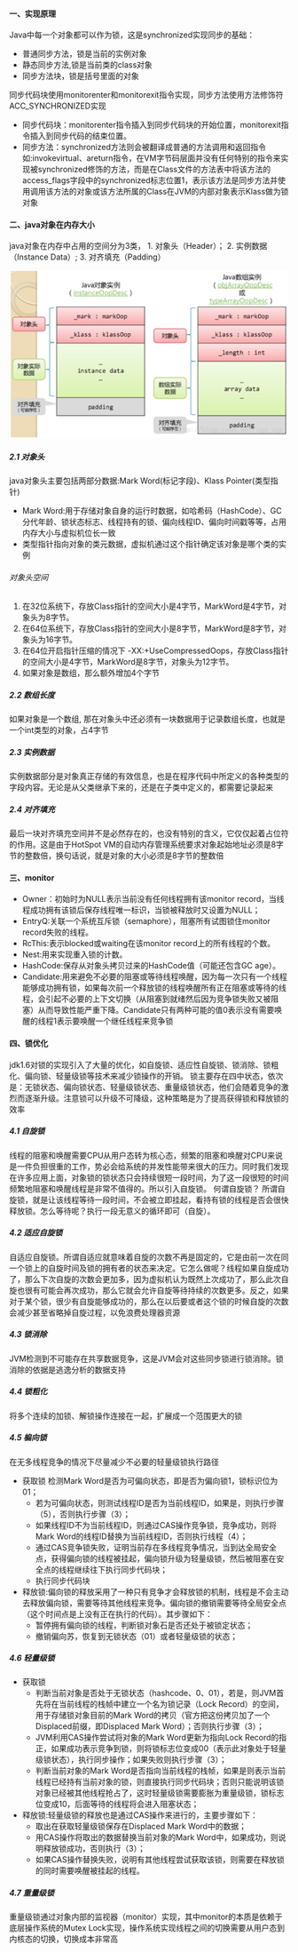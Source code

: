 #### 一、实现原理
Java中每一个对象都可以作为锁，这是synchronized实现同步的基础：
- 普通同步方法，锁是当前的实例对象
- 静态同步方法,锁是当前类的class对象
- 同步方法块，锁是括号里面的对象

同步代码块使用monitorenter和monitorexit指令实现，同步方法使用方法修饰符ACC_SYNCHRONIZED实现

- 同步代码块：monitorenter指令插入到同步代码块的开始位置，monitorexit指令插入到同步代码的结束位置。
- 同步方法：synchronized方法则会被翻译成普通的方法调用和返回指令如:invokevirtual、areturn指令，在VM字节码层面并没有任何特别的指令来实现被synchronized修饰的方法，而是在Class文件的方法表中将该方法的access_flags字段中的synchronized标志位置1，表示该方法是同步方法并使用调用该方法的对象或该方法所属的Class在JVM的内部对象表示Klass做为锁对象

#### 二、java对象在内存大小
java对象在内存中占用的空间分为3类， 1. 对象头（Header）； 2. 实例数据（Instance Data）; 3. 对齐填充（Padding）

![](./images/object.png)
##### 2.1 对象头
java对象头主要包括两部分数据:Mark Word(标记字段)、Klass Pointer(类型指针)
- Mark Word:用于存储对象自身的运行时数据，如哈希码（HashCode）、GC分代年龄、锁状态标志、线程持有的锁、偏向线程ID、偏向时间戳等等，占用内存大小与虚拟机位长一致
- 类型指针指向对象的类元数据，虚拟机通过这个指针确定该对象是哪个类的实例
###### 对象头空间
1. 在32位系统下，存放Class指针的空间大小是4字节，MarkWord是4字节，对象头为8字节。
2. 在64位系统下，存放Class指针的空间大小是8字节，MarkWord是8字节，对象头为16字节。
3. 在64位开启指针压缩的情况下 -XX:+UseCompressedOops，存放Class指针的空间大小是4字节，MarkWord是8字节，对象头为12字节。
4. 如果对象是数组，那么额外增加4个字节
##### 2.2 数组长度
如果对象是一个数组, 那在对象头中还必须有一块数据用于记录数组长度，也就是一个int类型的对象，占4字节
##### 2.3 实例数据
实例数据部分是对象真正存储的有效信息，也是在程序代码中所定义的各种类型的字段内容。无论是从父类继承下来的，还是在子类中定义的，都需要记录起来
##### 2.4 对齐填充
最后一块对齐填充空间并不是必然存在的，也没有特别的含义，它仅仅起着占位符的作用。这是由于HotSpot VM的自动内存管理系统要求对象起始地址必须是8字节的整数倍，换句话说，就是对象的大小必须是8字节的整数倍
#### 三、monitor
- Owner：初始时为NULL表示当前没有任何线程拥有该monitor record，当线程成功拥有该锁后保存线程唯一标识，当锁被释放时又设置为NULL；
- EntryQ:关联一个系统互斥锁（semaphore），阻塞所有试图锁住monitor record失败的线程。
- RcThis:表示blocked或waiting在该monitor record上的所有线程的个数。
- Nest:用来实现重入锁的计数。
- HashCode:保存从对象头拷贝过来的HashCode值（可能还包含GC age）。
- Candidate:用来避免不必要的阻塞或等待线程唤醒，因为每一次只有一个线程能够成功拥有锁，如果每次前一个释放锁的线程唤醒所有正在阻塞或等待的线程，会引起不必要的上下文切换（从阻塞到就绪然后因为竞争锁失败又被阻塞）从而导致性能严重下降。Candidate只有两种可能的值0表示没有需要唤醒的线程1表示要唤醒一个继任线程来竞争锁
#### 四、锁优化
jdk1.6对锁的实现引入了大量的优化，如自旋锁、适应性自旋锁、锁消除、锁粗化、偏向锁、轻量级锁等技术来减少锁操作的开销。
锁主要存在四中状态，依次是：无锁状态、偏向锁状态、轻量级锁状态、重量级锁状态，他们会随着竞争的激烈而逐渐升级。注意锁可以升级不可降级，这种策略是为了提高获得锁和释放锁的效率
##### 4.1 自旋锁
线程的阻塞和唤醒需要CPU从用户态转为核心态，频繁的阻塞和唤醒对CPU来说是一件负担很重的工作，势必会给系统的并发性能带来很大的压力。同时我们发现在许多应用上面，对象锁的锁状态只会持续很短一段时间，为了这一段很短的时间频繁地阻塞和唤醒线程是非常不值得的。所以引入自旋锁。
何谓自旋锁？
所谓自旋锁，就是让该线程等待一段时间，不会被立即挂起，看持有锁的线程是否会很快释放锁。怎么等待呢？执行一段无意义的循环即可（自旋）。
##### 4.2 适应自旋锁
自适应自旋锁。所谓自适应就意味着自旋的次数不再是固定的，它是由前一次在同一个锁上的自旋时间及锁的拥有者的状态来决定。它怎么做呢？线程如果自旋成功了，那么下次自旋的次数会更加多，因为虚拟机认为既然上次成功了，那么此次自旋也很有可能会再次成功，那么它就会允许自旋等待持续的次数更多。反之，如果对于某个锁，很少有自旋能够成功的，那么在以后要或者这个锁的时候自旋的次数会减少甚至省略掉自旋过程，以免浪费处理器资源
##### 4.3 锁消除
JVM检测到不可能存在共享数据竞争，这是JVM会对这些同步锁进行锁消除。锁消除的依据是逃逸分析的数据支持
##### 4.4 锁粗化
将多个连续的加锁、解锁操作连接在一起，扩展成一个范围更大的锁
##### 4.5 楄向锁
在无多线程竞争的情况下尽量减少不必要的轻量级锁执行路径
- 获取锁
  检测Mark Word是否为可偏向状态，即是否为偏向锁1，锁标识位为01；
  - 若为可偏向状态，则测试线程ID是否为当前线程ID，如果是，则执行步骤（5），否则执行步骤（3）；
  - 如果线程ID不为当前线程ID，则通过CAS操作竞争锁，竞争成功，则将Mark Word的线程ID替换为当前线程ID，否则执行线程（4）；
  - 通过CAS竞争锁失败，证明当前存在多线程竞争情况，当到达全局安全点，获得偏向锁的线程被挂起，偏向锁升级为轻量级锁，然后被阻塞在安全点的线程继续往下执行同步代码块；
  - 执行同步代码块
- 释放锁:偏向锁的释放采用了一种只有竞争才会释放锁的机制，线程是不会主动去释放偏向锁，需要等待其他线程来竞争。偏向锁的撤销需要等待全局安全点（这个时间点是上没有正在执行的代码）。其步骤如下：
  - 暂停拥有偏向锁的线程，判断锁对象石是否还处于被锁定状态；
  - 撤销偏向苏，恢复到无锁状态（01）或者轻量级锁的状态；
##### 4.6 轻量级锁 
- 获取锁
  - 判断当前对象是否处于无锁状态（hashcode、0、01），若是，则JVM首先将在当前线程的栈帧中建立一个名为锁记录（Lock Record）的空间，用于存储锁对象目前的Mark Word的拷贝（官方把这份拷贝加了一个Displaced前缀，即Displaced Mark Word）；否则执行步骤（3）；
  - JVM利用CAS操作尝试将对象的Mark Word更新为指向Lock Record的指正，如果成功表示竞争到锁，则将锁标志位变成00（表示此对象处于轻量级锁状态），执行同步操作；如果失败则执行步骤（3）；
  - 判断当前对象的Mark Word是否指向当前线程的栈帧，如果是则表示当前线程已经持有当前对象的锁，则直接执行同步代码块；否则只能说明该锁对象已经被其他线程抢占了，这时轻量级锁需要膨胀为重量级锁，锁标志位变成10，后面等待的线程将会进入阻塞状态；
- 释放锁:轻量级锁的释放也是通过CAS操作来进行的，主要步骤如下：
  - 取出在获取轻量级锁保存在Displaced Mark Word中的数据；
  - 用CAS操作将取出的数据替换当前对象的Mark Word中，如果成功，则说明释放锁成功，否则执行（3）；
  - 如果CAS操作替换失败，说明有其他线程尝试获取该锁，则需要在释放锁的同时需要唤醒被挂起的线程。
##### 4.7 重量级锁 
重量级锁通过对象内部的监视器（monitor）实现，其中monitor的本质是依赖于底层操作系统的Mutex Lock实现，操作系统实现线程之间的切换需要从用户态到内核态的切换，切换成本非常高